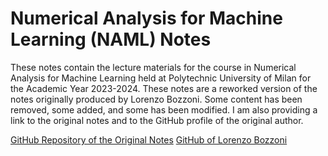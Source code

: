 # Numerical Analysis for Machine Learning (NAML) Notes

These notes contain the lecture materials for the course in Numerical Analysis for Machine Learning held at Polytechnic University of Milan for the Academic Year 2023-2024. These notes are a reworked version of the notes originally produced by Lorenzo Bozzoni. Some content has been removed, some added, and some has been modified. I am also providing a link to the original notes and to the GitHub profile of the original author.

[GitHub Repository of the Original Notes](https://github.com/LorenzoBozzoni/NAML_notes)
[GitHub of Lorenzo Bozzoni](https://github.com/LorenzoBozzoni)
